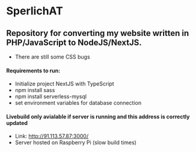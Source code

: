 # SperlichAT
## Repository for converting my website written in PHP/JavaScript to NodeJS/NextJS.
- There are still some CSS bugs

#### Requirements to run:
  - Initialize project NextJS with TypeScript
  - npm install sass
  - npm install serverless-mysql
  - set environment variables for database connection

#### Livebuild only avialable if server is running and this address is correctly updated
  - Link: http://91.113.57.87:3000/
  - Server hosted on Raspberry Pi (slow build times)
